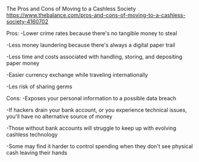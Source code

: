The Pros and Cons of Moving to a Cashless Society
https://www.thebalance.com/pros-and-cons-of-moving-to-a-cashless-society-4160702

Pros:
  -Lower crime rates because there's no tangible money to steal

  -Less money laundering because there's always a digital paper trail

  -Less time and costs associated with handling, storing, and depositing paper money

  -Easier currency exchange while traveling internationally

  -Les risk of sharing germs

Cons:
  -Exposes your personal information to a possible data breach

  -If hackers drain your bank account, or you experience technical issues, you'll have no alternative source of money

  -Those without bank accounts will struggle to keep up with evolving cashless technology

  -Some may find it harder to control spending when they don't see physical cash leaving their hands

